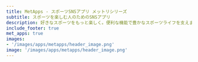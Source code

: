 ```yaml
---
title: MetApps - スポーツSNSアプリ メットリシリーズ
subtitle: スポーツを楽しむ人のためのSNSアプリ
description: 好きなスポーツをもっと楽しく。便利な機能で豊かなスポーツライフを支えます。広告なしで、純粋にスポーツを通して、仲間を増やして、楽しい日常を。競技カテゴリごとにアプリを提供しています。
include_footer: true
met_apps: true
images:
- '/images/apps/metapps/header_image.png'
image: '/images/apps/metapps/header_image.png'
---
```

